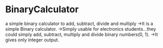 # BinaryCalculator
a simple binary calculator to add, subtract, divide and multiply
->It is a simple Binary calculator.
->Simply usable for electronics students...they could simply add, subtract, multiply and divide binary numbers(0, 1).
->It gives only integer output.

